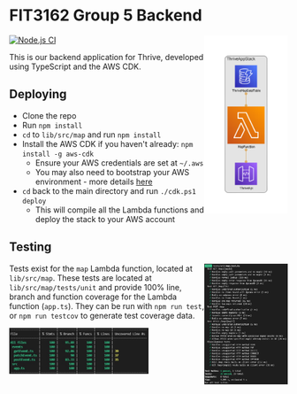 # FIT3162 Group 5 Backend

<img align=right src="diagram-crop.png" width=30%>

[![Node.js CI](https://github.com/FIT3161ActivityTeam5/backend/actions/workflows/node.js.yml/badge.svg)](https://github.com/FIT3161ActivityTeam5/backend/actions/workflows/node.js.yml)

This is our backend application for Thrive, developed using TypeScript and the AWS CDK.

## Deploying

-   Clone the repo
-   Run `npm install`
-   `cd` to `lib/src/map` and run `npm install`
-   Install the AWS CDK if you haven't already: `npm install -g aws-cdk`
    -   Ensure your AWS credentials are set at `~/.aws`
    -   You may also need to bootstrap your AWS environment - more details [here](https://docs.aws.amazon.com/cdk/latest/guide/bootstrapping.html)
-   `cd` back to the main directory and run `./cdk.ps1 deploy`
    -   This will compile all the Lambda functions and deploy the stack to your AWS account

## Testing

<img align=right src="img/tests.jpg" width=30%>

Tests exist for the `map` Lambda function, located at `lib/src/map`. These tests are located at `lib/src/map/tests/unit` and provide 100% line, branch and function coverage for the Lambda function (`app.ts`). They can be run with `npm run test`, or `npm run testcov` to generate test coverage data.

<img src="img/coverage.jpg" width=50%>
